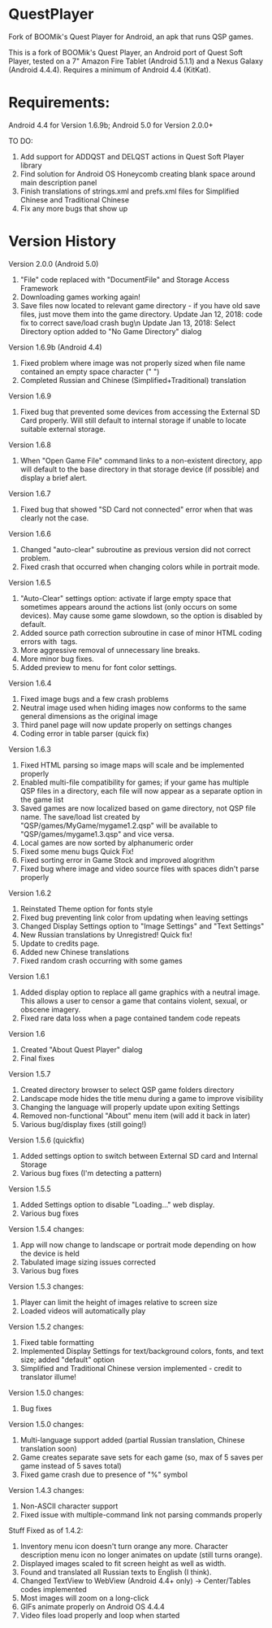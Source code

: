 # QuestPlayer
Fork of BOOMik's Quest Player for Android, an apk that runs QSP games.

This is a fork of BOOMik's Quest Player, an Android port of Quest Soft Player, tested on a 7" Amazon Fire Tablet (Android 5.1.1) and a Nexus Galaxy (Android 4.4.4). Requires a minimum of Android 4.4 (KitKat). 

# Requirements:
Android 4.4 for Version 1.6.9b; Android 5.0 for Version 2.0.0+

TO DO:
1. Add support for ADDQST and DELQST actions in Quest Soft Player library
2. Find solution for Android OS Honeycomb creating blank space around main description panel
3. Finish translations of strings.xml and prefs.xml files for Simplified Chinese and Traditional Chinese
4. Fix any more bugs that show up

# Version History

Version 2.0.0 (Android 5.0)
1. "File" code replaced with "DocumentFile" and Storage Access Framework
2. Downloading games working again!
3. Save files now located to relevant game directory - if you have old save files, just move them into the game directory.
Update Jan 12, 2018: code fix to correct save/load crash bug\n
Update Jan 13, 2018: Select Directory option added to "No Game Directory" dialog

Version 1.6.9b (Android 4.4)
1. Fixed problem where image was not properly sized when file name contained an empty space character (" ")
2. Completed Russian and Chinese (Simplified+Traditional) translation

Version 1.6.9
1. Fixed bug that prevented some devices from accessing the External SD Card properly. Will still default to internal storage if unable to locate suitable external storage.

Version 1.6.8
1. When "Open Game File" command links to a non-existent directory, app will default to the base directory in that storage device (if possible) and display a brief alert.

Version 1.6.7
1. Fixed bug that showed "SD Card not connected" error when that was clearly not the case.

Version 1.6.6
1. Changed "auto-clear" subroutine as previous version did not correct problem.
2. Fixed crash that occurred when changing colors while in portrait mode.

Version 1.6.5
1. "Auto-Clear" settings option: activate if large empty space that sometimes appears around the actions list (only occurs on some devices). May cause some game slowdown, so the option is disabled by default.
2. Added source path correction subroutine in case of minor HTML coding errors with <img> tags.
3. More aggressive removal of unnecessary line breaks.
4. More minor bug fixes.
5. Added preview to menu for font color settings.

Version 1.6.4
1. Fixed image bugs and a few crash problems
2. Neutral image used when hiding images now conforms to the same general dimensions as the original image
3. Third panel page will now update properly on settings changes
4. Coding error in table parser (quick fix)

Version 1.6.3
1. Fixed HTML parsing so image maps will scale and be implemented properly
2. Enabled multi-file compatibility for games; if your game has multiple QSP files in a directory, each file will now appear as a separate option in the game list
3. Saved games are now localized based on game directory, not QSP file name. The save/load list created by "QSP/games/MyGame/mygame1.2.qsp" will be available to "QSP/games/mygame1.3.qsp" and vice versa.
4. Local games are now sorted by alphanumeric order
5. Fixed some menu bugs
Quick Fix!
  6. Fixed sorting error in Game Stock and improved alogrithm 
  7. Fixed bug where image and video source files with spaces didn't parse properly

Version 1.6.2
1. Reinstated Theme option for fonts style
2. Fixed bug preventing link color from updating when leaving settings
3. Changed Display Settings option to "Image Settings" and "Text Settings"
4. New Russian translations by Unregistred!
Quick fix!
  5. Update to credits page.
  6. Added new Chinese translations
  7. Fixed random crash occurring with some games

Version 1.6.1
1. Added display option to replace all game graphics with a neutral image. This allows a user to censor a game that contains violent, sexual, or obscene imagery.
2. Fixed rare data loss when a page contained tandem code repeats

Version 1.6
1. Created "About Quest Player" dialog
2. Final fixes

Version 1.5.7
1. Created directory browser to select QSP game folders directory
2. Landscape mode hides the title menu during a game to improve visibility
3. Changing the language will properly update upon exiting Settings
4. Removed non-functional "About" menu item (will add it back in later)
5. Various bug/display fixes (still going!)

Version 1.5.6 (quickfix)
1. Added settings option to switch between External SD card and Internal Storage
2. Various bug fixes (I'm detecting a pattern)

Version 1.5.5
1. Added Settings option to disable "Loading..." web display.
2. Various bug fixes

Version 1.5.4 changes:
1. App will now change to landscape or portrait mode depending on how the device is held
2. Tabulated image sizing issues corrected
3. Various bug fixes

Version 1.5.3 changes:
1. Player can limit the height of images relative to screen size
2. Loaded videos will automatically play

Version 1.5.2 changes:
1. Fixed table formatting
2. Implemented Display Settings for text/background colors, fonts, and text size; added "default" option
3. Simplified and Traditional Chinese version implemented - credit to translator illume!

Version 1.5.0 changes:
1. Bug fixes

Version 1.5.0 changes:
1. Multi-language support added (partial Russian translation, Chinese translation soon)
2. Game creates separate save sets for each game (so, max of 5 saves per game instead of 5 saves total)
3. Fixed game crash due to presence of "%" symbol

Version 1.4.3 changes:
1. Non-ASCII character support
2. Fixed issue with multiple-command link not parsing commands properly

Stuff Fixed as of 1.4.2:
1. Inventory menu icon doesn't turn orange any more. Character description menu icon no longer animates on update (still turns orange).
2. Displayed images scaled to fit screen height as well as width.
3. Found and translated all Russian texts to English (I think).
4. Changed TextView to WebView (Android 4.4+ only) -> Center/Tables codes implemented
5. Most images will zoom on a long-click
6. GIFs animate properly on Android OS 4.4.4
7. Video files load properly and loop when started

